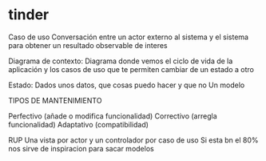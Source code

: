 # tinder

Caso de uso
Conversación entre un actor externo al sistema y el sistema para obtener un resultado observable de interes

Diagrama de contexto:
Diagrama donde vemos el ciclo de vida de la aplicación y los casos de uso que te permiten cambiar de un estado a otro

Estado:
Dados unos datos, que cosas puedo hacer y que no
Un modelo

TIPOS DE MANTENIMIENTO

Perfectivo (añade o modifica funcionalidad)
Correctivo (arregla funcionalidad)
Adaptativo (compatibilidad)

RUP
Una vista por actor y un controlador por caso de uso
Si esta bn el 80% nos sirve de inspiracion para sacar modelos
